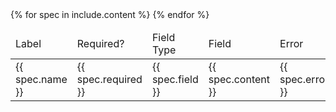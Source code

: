 <table class="usa-table">
    <thead>
        <tr>
            <td>Label</td>
            <td>Required?</td>
            <td>Field Type</td>
            <td>Field</td>
            <td>Error</td>
        </tr>
    </thead>
    {% for spec in include.content %}
    <tbody>
        <tr>
            <td>{{ spec.name }} </td>
            <td>{{ spec.required }}</td>
            <td>{{ spec.field }} </td>
            <td>{{ spec.content }}</td>
            <td>{{ spec.error }}</td>
        </tr>
    </tbody>
    {% endfor %}
</table>